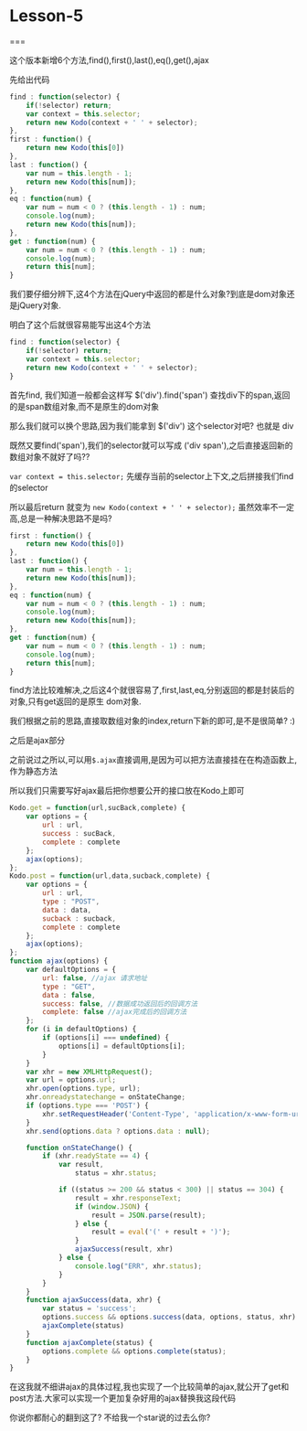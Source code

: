 # Lesson-5

===

这个版本新增6个方法,find(),first(),last(),eq(),get(),ajax

先给出代码

```javascript
find : function(selector) {
    if(!selector) return;
    var context = this.selector;
    return new Kodo(context + ' ' + selector);
},
first : function() {
    return new Kodo(this[0])
},
last : function() {
    var num = this.length - 1;
    return new Kodo(this[num]);
},
eq : function(num) {
    var num = num < 0 ? (this.length - 1) : num;
    console.log(num);
    return new Kodo(this[num]);
},
get : function(num) {
    var num = num < 0 ? (this.length - 1) : num;
    console.log(num);
    return this[num];
}
```

我们要仔细分辨下,这4个方法在jQuery中返回的都是什么对象?到底是dom对象还是jQuery对象.

明白了这个后就很容易能写出这4个方法

```javascript
find : function(selector) {
    if(!selector) return;
    var context = this.selector;
    return new Kodo(context + ' ' + selector);
}
```

首先find, 我们知道一般都会这样写 $('div').find('span') 查找div下的span,返回的是span数组对象,而不是原生的dom对象

那么我们就可以换个思路,因为我们能拿到 $('div') 这个selector对吧? 也就是 div

既然又要find('span'),我们的selector就可以写成  ('div span'),之后直接返回新的数组对象不就好了吗??

`var context = this.selector;` 先缓存当前的selector上下文,之后拼接我们find的selector

所以最后return 就变为  `new Kodo(context + ' ' + selector);` 虽然效率不一定高,总是一种解决思路不是吗?

```javascript
first : function() {
    return new Kodo(this[0])
},
last : function() {
    var num = this.length - 1;
    return new Kodo(this[num]);
},
eq : function(num) {
    var num = num < 0 ? (this.length - 1) : num;
    console.log(num);
    return new Kodo(this[num]);
},
get : function(num) {
    var num = num < 0 ? (this.length - 1) : num;
    console.log(num);
    return this[num];
}
```

find方法比较难解决,之后这4个就很容易了,first,last,eq,分别返回的都是封装后的对象,只有get返回的是原生 dom对象.

我们根据之前的思路,直接取数组对象的index,return下新的即可,是不是很简单? :)

之后是ajax部分

之前说过之所以,可以用`$.ajax`直接调用,是因为可以把方法直接挂在在构造函数上,作为静态方法

所以我们只需要写好ajax最后把你想要公开的接口放在Kodo上即可

```javascript
Kodo.get = function(url,sucBack,complete) {
    var options = {
        url : url,
        success : sucBack,
        complete : complete
    };
    ajax(options);
};
Kodo.post = function(url,data,sucback,complete) {
    var options = {
        url : url,
        type : "POST",
        data : data,
        sucback	: sucback,
        complete : complete
    };
    ajax(options);
};
function ajax(options) {
    var defaultOptions = {
        url: false, //ajax 请求地址
        type : "GET",
        data : false,
        success: false, //数据成功返回后的回调方法
        complete: false //ajax完成后的回调方法
    };
    for (i in defaultOptions) {
        if (options[i] === undefined) {
            options[i] = defaultOptions[i];
        }
    }
    var xhr = new XMLHttpRequest();
    var url = options.url;
    xhr.open(options.type, url);
    xhr.onreadystatechange = onStateChange;
    if (options.type === 'POST') {
        xhr.setRequestHeader('Content-Type', 'application/x-www-form-urlencoded');
    }
    xhr.send(options.data ? options.data : null);

    function onStateChange() {
        if (xhr.readyState == 4) {
            var result,
                status = xhr.status;

            if ((status >= 200 && status < 300) || status == 304) {
                result = xhr.responseText;
                if (window.JSON) {
                    result = JSON.parse(result);
                } else {
                    result = eval('(' + result + ')');
                }
                ajaxSuccess(result, xhr)
            } else {
                console.log("ERR", xhr.status);
            }
        }
    }
    function ajaxSuccess(data, xhr) {
        var status = 'success';
        options.success && options.success(data, options, status, xhr)
        ajaxComplete(status)
    }
    function ajaxComplete(status) {
        options.complete && options.complete(status);
    }
}
```

在这我就不细讲ajax的具体过程,我也实现了一个比较简单的ajax,就公开了get和post方法.大家可以实现一个更加复杂好用的ajax替换我这段代码

你说你都耐心的翻到这了? 不给我一个star说的过去么你?

